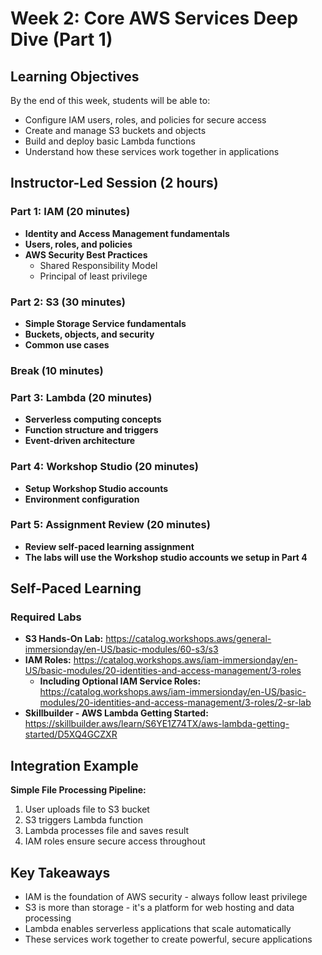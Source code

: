 # Week 2: Core AWS Services Deep Dive (Part 1)

## Learning Objectives
By the end of this week, students will be able to:
- Configure IAM users, roles, and policies for secure access
- Create and manage S3 buckets and objects
- Build and deploy basic Lambda functions
- Understand how these services work together in applications

## Instructor-Led Session (2 hours)

### Part 1: IAM (20 minutes)
- **Identity and Access Management fundamentals**
- **Users, roles, and policies**
- **AWS Security Best Practices**
  - Shared Responsibility Model
  - Principal of least privilege

### Part 2: S3 (30 minutes)
- **Simple Storage Service fundamentals**
- **Buckets, objects, and security**
- **Common use cases**

### Break (10 minutes)

### Part 3: Lambda (20 minutes)
- **Serverless computing concepts**
- **Function structure and triggers**
- **Event-driven architecture**

### Part 4: Workshop Studio (20 minutes)
- **Setup Workshop Studio accounts**
- **Environment configuration**

### Part 5: Assignment Review (20 minutes)
- **Review self-paced learning assignment**
- **The labs will use the Workshop studio accounts we setup in Part 4**

## Self-Paced Learning

### Required Labs
- **S3 Hands-On Lab:** https://catalog.workshops.aws/general-immersionday/en-US/basic-modules/60-s3/s3 
- **IAM Roles:** https://catalog.workshops.aws/iam-immersionday/en-US/basic-modules/20-identities-and-access-management/3-roles 
  - **Including Optional IAM Service Roles:** https://catalog.workshops.aws/iam-immersionday/en-US/basic-modules/20-identities-and-access-management/3-roles/2-sr-lab 
- **Skillbuilder - AWS Lambda Getting Started:** https://skillbuilder.aws/learn/S6YE1Z74TX/aws-lambda-getting-started/D5XQ4GCZXR

## Integration Example
**Simple File Processing Pipeline:**
1. User uploads file to S3 bucket
2. S3 triggers Lambda function
3. Lambda processes file and saves result
4. IAM roles ensure secure access throughout

## Key Takeaways
- IAM is the foundation of AWS security - always follow least privilege
- S3 is more than storage - it's a platform for web hosting and data processing
- Lambda enables serverless applications that scale automatically
- These services work together to create powerful, secure applications
